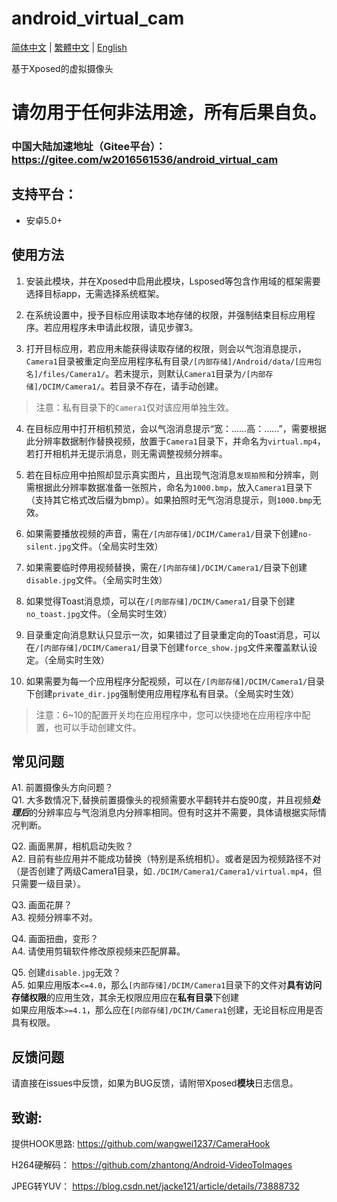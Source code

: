 # android_virtual_cam

[简体中文](./README.md) | [繁體中文](./README_tc.md) | [English](./README_en.md)

基于Xposed的虚拟摄像头

# 请勿用于任何非法用途，所有后果自负。

### 中国大陆加速地址（Gitee平台）： https://gitee.com/w2016561536/android_virtual_cam

## 支持平台：

- 安卓5.0+

## 使用方法

1. 安装此模块，并在Xposed中启用此模块，Lsposed等包含作用域的框架需要选择目标app，无需选择系统框架。
   
2. 在系统设置中，授予目标应用读取本地存储的权限，并强制结束目标应用程序。若应用程序未申请此权限，请见步骤3。
   
3. 打开目标应用，若应用未能获得读取存储的权限，则会以气泡消息提示，`Camera1`目录被重定向至应用程序私有目录`/[内部存储]/Android/data/[应用包名]/files/Camera1/`。若未提示，则默认`Camera1`目录为`/[内部存储]/DCIM/Camera1/`。若目录不存在，请手动创建。

> 注意：私有目录下的`Camera1`仅对该应用单独生效。

4. 在目标应用中打开相机预览，会以气泡消息提示“宽：……高：……”，需要根据此分辨率数据制作替换视频，放置于`Camera1`目录下，并命名为`virtual.mp4`，若打开相机并无提示消息，则无需调整视频分辨率。
   
5. 若在目标应用中拍照却显示真实图片，且出现气泡消息`发现拍照`和分辨率，则需根据此分辨率数据准备一张照片，命名为`1000.bmp`，放入`Camera1`目录下（支持其它格式改后缀为bmp）。如果拍照时无气泡消息提示，则`1000.bmp`无效。
   
6. 如果需要播放视频的声音，需在`/[内部存储]/DCIM/Camera1/`目录下创建`no-silent.jpg`文件。（全局实时生效）
   
7. 如果需要临时停用视频替换，需在`/[内部存储]/DCIM/Camera1/`目录下创建`disable.jpg`文件。（全局实时生效）

8. 如果觉得Toast消息烦，可以在`/[内部存储]/DCIM/Camera1/`目录下创建`no_toast.jpg`文件。（全局实时生效）

9. 目录重定向消息默认只显示一次，如果错过了目录重定向的Toast消息，可以在`/[内部存储]/DCIM/Camera1/`目录下创建`force_show.jpg`文件来覆盖默认设定。（全局实时生效）

10. 如果需要为每一个应用程序分配视频，可以在`/[内部存储]/DCIM/Camera1/`目录下创建`private_dir.jpg`强制使用应用程序私有目录。（全局实时生效）

> 注意：6~10的配置开关均在应用程序中，您可以快捷地在应用程序中配置，也可以手动创建文件。

## 常见问题

A1. 前置摄像头方向问题？  
Q1. 大多数情况下,替换前置摄像头的视频需要水平翻转并右旋90度，并且视频***处理后***的分辨率应与气泡消息内分辨率相同。但有时这并不需要，具体请根据实际情况判断。


Q2. 画面黑屏，相机启动失败？  
A2. 目前有些应用并不能成功替换（特别是系统相机）。或者是因为视频路径不对（是否创建了两级Camera1目录，如`./DCIM/Camera1/Camera1/virtual.mp4`，但只需要一级目录）。


Q3. 画面花屏？  
A3. 视频分辨率不对。

Q4. 画面扭曲，变形？  
A4. 请使用剪辑软件修改原视频来匹配屏幕。

Q5. 创建`disable.jpg`无效？  
A5. 如果应用版本`<=4.0`，那么`[内部存储]/DCIM/Camera1`目录下的文件对**具有访问存储权限**的应用生效，其余无权限应用应在**私有目录**下创建  
如果应用版本`>=4.1`，那么应在`[内部存储]/DCIM/Camera1`创建，无论目标应用是否具有权限。


## 反馈问题

请直接在issues中反馈，如果为BUG反馈，请附带Xposed**模块**日志信息。


## 致谢:

提供HOOK思路: https://github.com/wangwei1237/CameraHook  

H264硬解码： https://github.com/zhantong/Android-VideoToImages  

JPEG转YUV： https://blog.csdn.net/jacke121/article/details/73888732  
